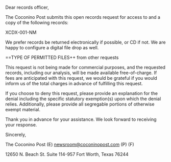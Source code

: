 <!---
A template for general and U.S. federal agency requests.
-->

Dear records officer,

The Coconino Post submits this open records request for access to and a copy of the following records:

XCDX-001-NM

We prefer records be returned electronically if possible, or CD if not. We are happy to configure a digital file drop as well. 

==TYPE OF PERMITTED FILES++ from other requests

This request is not being made for commercial purposes, and the requested records, including our analysis, will be made available free-of-charge. If fees are anticipated with this request, we would be grateful if you would inform us of the total charges in advance of fulfilling this request.

If you choose to deny this request, please provide an explanation for the denial including the specific statutory exemption(s) upon which the denial relies. Additionally, please provide all segregable portions of otherwise exempt material.

Thank you in advance for your assistance. We look forward to receiving your response.

Sincerely, 



The Coconino Post
(E) newsroom@coconinopost.com
(P)
(F)

12650 N. Beach St.
Suite 114-957
Fort Worth, Texas 76244
